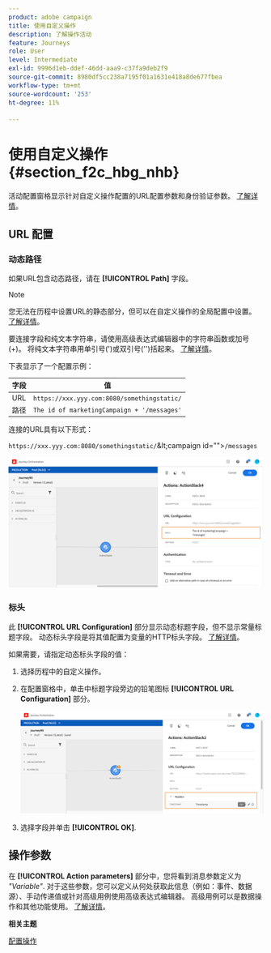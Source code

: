 ```yaml
---
product: adobe campaign
title: 使用自定义操作
description: 了解操作活动
feature: Journeys
role: User
level: Intermediate
exl-id: 9996d1eb-ddef-46dd-aaa9-c37fa9deb2f9
source-git-commit: 8980df5cc238a7195f01a1631e418a8de677fbea
workflow-type: tm+mt
source-wordcount: '253'
ht-degree: 11%

---
```


# 使用自定义操作 {#section_f2c_hbg_nhb}

活动配置窗格显示针对自定义操作配置的URL配置参数和身份验证参数。 [了解详情](../action/about-custom-action-configuration.md)。

## URL 配置

### 动态路径

如果URL包含动态路径，请在 **[!UICONTROL Path]** 字段。

>[!NOTE]
>
>您无法在历程中设置URL的静态部分，但可以在自定义操作的全局配置中设置。 [了解详情](../action/about-custom-action-configuration.md)。

要连接字段和纯文本字符串，请使用高级表达式编辑器中的字符串函数或加号(+)。 将纯文本字符串用单引号(&#39;)或双引号(&#39;&#39;)括起来。 [了解详情](../expression/expressionadvanced.md)。

下表显示了一个配置示例：

| 字段 | 值 |
| --- | --- |
| URL | `https://xxx.yyy.com:8080/somethingstatic/` |
| 路径 | `The id of marketingCampaign + '/messages'` |

连接的URL具有以下形式：

`https://xxx.yyy.com:8080/somethingstatic/`\&lt;campaign id=&quot;&quot;>`/messages`

![](../assets/journey-custom-action-url.png)

### 标头

此 **[!UICONTROL URL Configuration]** 部分显示动态标题字段，但不显示常量标题字段。 动态标头字段是将其值配置为变量的HTTP标头字段。 [了解详情](../action/about-custom-action-configuration.md)。

如果需要，请指定动态标头字段的值：

1. 选择历程中的自定义操作。
1. 在配置窗格中，单击中标题字段旁边的铅笔图标 **[!UICONTROL URL Configuration]** 部分。

   ![](../assets/journey-dynamicheaderfield.png)

1. 选择字段并单击 **[!UICONTROL OK]**.

## 操作参数

在 **[!UICONTROL Action parameters]** 部分中，您将看到消息参数定义为 _&quot;Variable&quot;_. 对于这些参数，您可以定义从何处获取此信息（例如：事件、数据源）、手动传递值或针对高级用例使用高级表达式编辑器。 高级用例可以是数据操作和其他功能使用。 [了解详情](../expression/expressionadvanced.md)。

**相关主题**

[配置操作](../action/about-custom-action-configuration.md)
